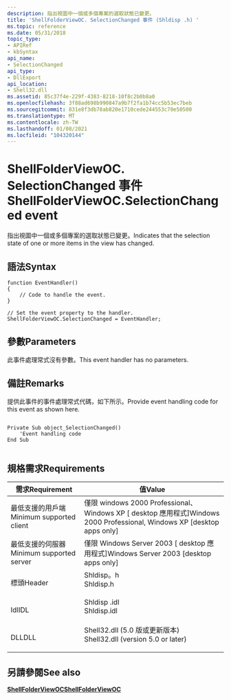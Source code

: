 ```yaml
---
description: 指出視圖中一個或多個專案的選取狀態已變更。
title: 'ShellFolderViewOC. SelectionChanged 事件 (Shldisp .h) '
ms.topic: reference
ms.date: 05/31/2018
topic_type:
- APIRef
- kbSyntax
api_name:
- SelectionChanged
api_type:
- DllExport
api_location:
- Shell32.dll
ms.assetid: 85c37f4e-229f-4383-8218-10f8c2b0b8a0
ms.openlocfilehash: 3f88ad698b990847a9b7f2fa1b74cc5b53ec7beb
ms.sourcegitcommit: 831e8f3db78ab820e1710cede244553c70e50500
ms.translationtype: MT
ms.contentlocale: zh-TW
ms.lasthandoff: 01/08/2021
ms.locfileid: "104320144"
---
```

# <a name="shellfolderviewocselectionchanged-event"></a><span data-ttu-id="d3e66-103">ShellFolderViewOC. SelectionChanged 事件</span><span class="sxs-lookup"><span data-stu-id="d3e66-103">ShellFolderViewOC.SelectionChanged event</span></span>

<span data-ttu-id="d3e66-104">指出視圖中一個或多個專案的選取狀態已變更。</span><span class="sxs-lookup"><span data-stu-id="d3e66-104">Indicates that the selection state of one or more items in the view has changed.</span></span>

## <a name="syntax"></a><span data-ttu-id="d3e66-105">語法</span><span class="sxs-lookup"><span data-stu-id="d3e66-105">Syntax</span></span>


```JScript
function EventHandler()
{
    // Code to handle the event.
}

// Set the event property to the handler.
ShellFolderViewOC.SelectionChanged = EventHandler;
```



## <a name="parameters"></a><span data-ttu-id="d3e66-106">參數</span><span class="sxs-lookup"><span data-stu-id="d3e66-106">Parameters</span></span>

<span data-ttu-id="d3e66-107">此事件處理常式沒有參數。</span><span class="sxs-lookup"><span data-stu-id="d3e66-107">This event handler has no parameters.</span></span>

## <a name="remarks"></a><span data-ttu-id="d3e66-108">備註</span><span class="sxs-lookup"><span data-stu-id="d3e66-108">Remarks</span></span>

<span data-ttu-id="d3e66-109">提供此事件的事件處理常式代碼，如下所示。</span><span class="sxs-lookup"><span data-stu-id="d3e66-109">Provide event handling code for this event as shown here.</span></span>


```
 
Private Sub object_SelectionChanged()
    'Event handling code
End Sub
                
```



## <a name="requirements"></a><span data-ttu-id="d3e66-110">規格需求</span><span class="sxs-lookup"><span data-stu-id="d3e66-110">Requirements</span></span>



| <span data-ttu-id="d3e66-111">需求</span><span class="sxs-lookup"><span data-stu-id="d3e66-111">Requirement</span></span> | <span data-ttu-id="d3e66-112">值</span><span class="sxs-lookup"><span data-stu-id="d3e66-112">Value</span></span> |
|-------------------------------------|---------------------------------------------------------------------------------------------------------------|
| <span data-ttu-id="d3e66-113">最低支援的用戶端</span><span class="sxs-lookup"><span data-stu-id="d3e66-113">Minimum supported client</span></span><br/> | <span data-ttu-id="d3e66-114">僅限 windows 2000 Professional、Windows XP \[ desktop 應用程式\]</span><span class="sxs-lookup"><span data-stu-id="d3e66-114">Windows 2000 Professional, Windows XP \[desktop apps only\]</span></span><br/>                                        |
| <span data-ttu-id="d3e66-115">最低支援的伺服器</span><span class="sxs-lookup"><span data-stu-id="d3e66-115">Minimum supported server</span></span><br/> | <span data-ttu-id="d3e66-116">僅限 Windows Server 2003 \[ desktop 應用程式\]</span><span class="sxs-lookup"><span data-stu-id="d3e66-116">Windows Server 2003 \[desktop apps only\]</span></span><br/>                                                          |
| <span data-ttu-id="d3e66-117">標頭</span><span class="sxs-lookup"><span data-stu-id="d3e66-117">Header</span></span><br/>                   | <dl> <span data-ttu-id="d3e66-118"><dt>Shldisp。h</dt></span><span class="sxs-lookup"><span data-stu-id="d3e66-118"><dt>Shldisp.h</dt></span></span> </dl>                          |
| <span data-ttu-id="d3e66-119">Idl</span><span class="sxs-lookup"><span data-stu-id="d3e66-119">IDL</span></span><br/>                      | <dl> <span data-ttu-id="d3e66-120"><dt>Shldisp .idl</dt></span><span class="sxs-lookup"><span data-stu-id="d3e66-120"><dt>Shldisp.idl</dt></span></span> </dl>                        |
| <span data-ttu-id="d3e66-121">DLL</span><span class="sxs-lookup"><span data-stu-id="d3e66-121">DLL</span></span><br/>                      | <dl> <span data-ttu-id="d3e66-122"><dt>Shell32.dll (5.0 版或更新版本) </dt></span><span class="sxs-lookup"><span data-stu-id="d3e66-122"><dt>Shell32.dll (version 5.0 or later)</dt></span></span> </dl> |



## <a name="see-also"></a><span data-ttu-id="d3e66-123">另請參閱</span><span class="sxs-lookup"><span data-stu-id="d3e66-123">See also</span></span>

<dl> <dt>

[<span data-ttu-id="d3e66-124">**ShellFolderViewOC**</span><span class="sxs-lookup"><span data-stu-id="d3e66-124">**ShellFolderViewOC**</span></span>](shellfolderviewoc-object.md)
</dt> </dl>

 

 




